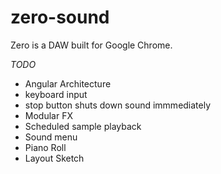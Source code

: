 zero-sound
==========

Zero is a DAW built for Google Chrome.

*TODO*

- Angular Architecture
- keyboard input
- stop button shuts down sound immmediately
- Modular FX
- Scheduled sample playback
- Sound menu
- Piano Roll
- Layout Sketch

